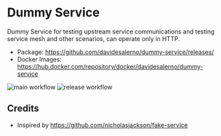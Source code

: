 # Dummy Service

Dummy Service for testing upstream service communications and testing service mesh and other scenarios, can operate only in HTTP.

- Package: https://github.com/davidesalerno/dummy-service/releases/
- Docker Images: https://hub.docker.com/repository/docker/davidesalerno/dummy-service

![main workflow](https://github.com/davidesalerno/dummy-service/actions/workflows/main.yml/badge.svg)
![release workflow](https://github.com/davidesalerno/dummy-service/actions/workflows/release.yml/badge.svg)

## Credits
- Inspired by https://github.com/nicholasjackson/fake-service